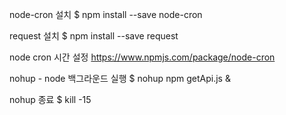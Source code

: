
node-cron 설치
$ npm install --save node-cron

request 설치 
$ npm install --save request

node cron 시간 설정
https://www.npmjs.com/package/node-cron

nohup - node 백그라운드 실행
$ nohup npm getApi.js &

nohup 종료
$ kill -15

